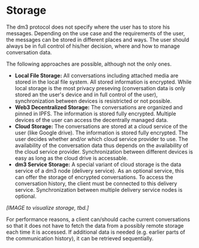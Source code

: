 # Storage

The dm3 protocol does not specify where the user has to store his messages. Depending on the use case and the requirements of the user, the messages can be stored in different places and ways. The user should always be in full control of his/her decision, where and how to manage conversation data.

The following approaches are possible, although not the only ones.

* **Local File Storage:** All conversations including attached media are stored in the local file system. All stored information is encrypted. While local storage is the most privacy preseving (conversation data is only stored an the user's device and in full control of the user), synchronization between devices is resistricted or not possible.
* **Web3 Decentralized Storage:** The conversations are organized and pinned in IPFS. The information is stored fully encrypted. Multiple devices of the user can access the decentrally managed data.
* **Cloud Storage:** The conversations are stored at a cloud service of the user (like Google drive). The information is stored fully encrypted. The user decides whether and/or which cloud service provider to use. The availability of the conversation data thus depends on the availability of the cloud service provider. Synchronization between different devices is easy as long as the cloud drive is accessable.
* **dm3 Service Storage:** A special variant of cloud storage is the data service of a dm3 node (delivery service). As an optional service, this can offer the storage of encrypted conversations. To access the conversation history, the client must be connected to this delivery service. Synchronization between multiple delivery service nodes is optional.

_[IMAGE to visualize storage, tbd.]_

For performance reasons, a client can/should cache current conversations so that it does not have to fetch the data from a possibly remote storage each time it is accessed. If additional data is needed (e.g. earlier parts of the communication history), it can be retrieved sequentially.
